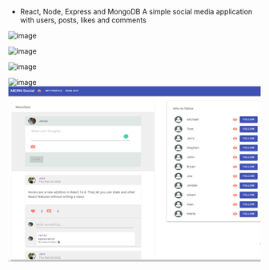 * React, Node, Express and MongoDB
A simple social media application with users, posts, likes and comments

![image]()

![image]()

![image]()

![image]()
<img src="https://github.com/brucehho/MERN/blob/main/mern-social/Screenshot/MicrosoftTeams-image.png" width="600" height="350">
